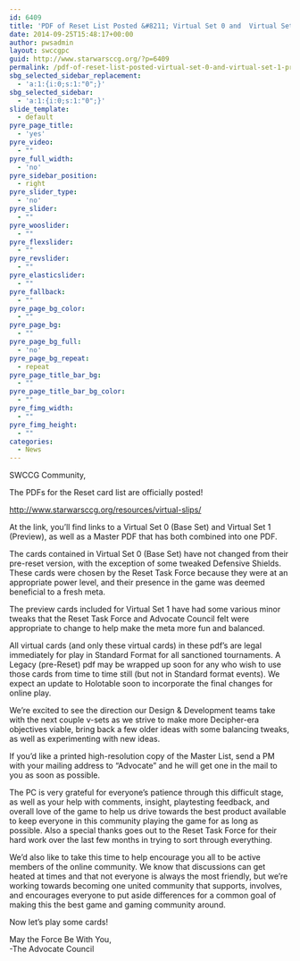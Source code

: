 ```yaml
---
id: 6409
title: 'PDF of Reset List Posted &#8211; Virtual Set 0 and  Virtual Set 1 Preview'
date: 2014-09-25T15:48:17+00:00
author: pwsadmin
layout: swccgpc
guid: http://www.starwarsccg.org/?p=6409
permalink: /pdf-of-reset-list-posted-virtual-set-0-and-virtual-set-1-preview/
sbg_selected_sidebar_replacement:
  - 'a:1:{i:0;s:1:"0";}'
sbg_selected_sidebar:
  - 'a:1:{i:0;s:1:"0";}'
slide_template:
  - default
pyre_page_title:
  - 'yes'
pyre_video:
  - ""
pyre_full_width:
  - 'no'
pyre_sidebar_position:
  - right
pyre_slider_type:
  - 'no'
pyre_slider:
  - ""
pyre_wooslider:
  - ""
pyre_flexslider:
  - ""
pyre_revslider:
  - ""
pyre_elasticslider:
  - ""
pyre_fallback:
  - ""
pyre_page_bg_color:
  - ""
pyre_page_bg:
  - ""
pyre_page_bg_full:
  - 'no'
pyre_page_bg_repeat:
  - repeat
pyre_page_title_bar_bg:
  - ""
pyre_page_title_bar_bg_color:
  - ""
pyre_fimg_width:
  - ""
pyre_fimg_height:
  - ""
categories:
  - News
---
```

SWCCG Community,

The PDFs for the Reset card list are officially posted!

http://www.starwarsccg.org/resources/virtual-slips/ 

At the link, you&#8217;ll find links to a Virtual Set 0 (Base Set) and Virtual Set 1 (Preview), as well as a Master PDF that has both combined into one PDF.

The cards contained in Virtual Set 0 (Base Set) have not changed from their pre-reset version, with the exception of some tweaked Defensive Shields. These cards were chosen by the Reset Task Force because they were at an appropriate power level, and their presence in the game was deemed beneficial to a fresh meta.

The preview cards included for Virtual Set 1 have had some various minor tweaks that the Reset Task Force and Advocate Council felt were appropriate to change to help make the meta more fun and balanced.

All virtual cards (and only these virtual cards) in these pdf&#8217;s are legal immediately for play in Standard Format for all sanctioned tournaments. A Legacy (pre-Reset) pdf may be wrapped up soon for any who wish to use those cards from time to time still (but not in Standard format events). We expect an update to Holotable soon to incorporate the final changes for online play.

We&#8217;re excited to see the direction our Design & Development teams take with the next couple v-sets as we strive to make more Decipher-era objectives viable, bring back a few older ideas with some balancing tweaks, as well as experimenting with new ideas.

If you&#8217;d like a printed high-resolution copy of the Master List, send a PM with your mailing address to &#8220;Advocate&#8221; and he will get one in the mail to you as soon as possible.

The PC is very grateful for everyone&#8217;s patience through this difficult stage, as well as your help with comments, insight, playtesting feedback, and overall love of the game to help us drive towards the best product available to keep everyone in this community playing the game for as long as possible. Also a special thanks goes out to the Reset Task Force for their hard work over the last few months in trying to sort through everything.

We&#8217;d also like to take this time to help encourage you all to be active members of the online community. We know that discussions can get heated at times and that not everyone is always the most friendly, but we&#8217;re working towards becoming one united community that supports, involves, and encourages everyone to put aside differences for a common goal of making this the best game and gaming community around.

Now let&#8217;s play some cards!

May the Force Be With You,  
-The Advocate Council